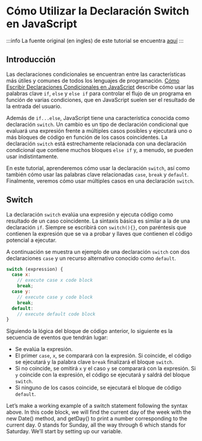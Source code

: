 # Cómo Utilizar la Declaración Switch en JavaScript

:::info
La fuente original (en ingles) de este tutorial se encuentra [aquí](https://www.digitalocean.com/community/tutorials/how-to-use-the-switch-statement-in-javascript)
:::

## Introducción

Las declaraciones condicionales se encuentran entre las características más útiles y comunes de todos los lenguajes de programación. [Cómo Escribir Declaraciones Condicionales en JavaScript](./how-to-write-conditional-statements-in-javascript.html) describe cómo usar las palabras clave `if`, `else` y `else if` para controlar el flujo de un programa en función de varias condiciones, que en JavaScript suelen ser el resultado de la entrada del usuario.

Además de `if...else`, JavaScript tiene una característica conocida como declaración `switch`. Un cambio es un tipo de declaración condicional que evaluará una expresión frente a múltiples casos posibles y ejecutará uno o más bloques de código en función de los casos coincidentes. La declaración `switch` está estrechamente relacionada con una declaración condicional que contiene muchos bloques `else if` y, a menudo, se pueden usar indistintamente.

En este tutorial, aprenderemos cómo usar la declaración `switch`, así como también cómo usar las palabras clave relacionadas `case`, `break` y `default`. Finalmente, veremos cómo usar múltiples casos en una declaración `switch`.

## Switch

La declaración `switch` evalúa una expresión y ejecuta código como resultado de un caso coincidente. La sintaxis básica es similar a la de una declaración `if`. Siempre se escribirá con `switch(){}`, con paréntesis que contienen la expresión que se va a probar y llaves que contienen el código potencial a ejecutar.

A continuación se muestra un ejemplo de una declaración `switch` con dos declaraciones `case` y un recurso alternativo conocido como `default`.



```js
switch (expression) {
  case x:
    // execute case x code block
    break;
  case y:
	// execute case y code block
	break;
  default:
	// execute default code block
}
```

Siguiendo la lógica del bloque de código anterior, lo siguiente es la secuencia de eventos que tendrán lugar:

- Se evalúa la expresión.
- El primer `case`, `x`, se comparará con la expresión. Si coincide, el código se ejecutará y la palabra clave `break` finalizará el bloque `switch`.
- Si no coincide, se omitirá `x` y el caso `y` se comparará con la expresión. Si `y` coincide con la expresión, el código se ejecutará y saldrá del bloque `switch`.
- Si ninguno de los casos coincide, se ejecutará el bloque de código `default`.

Let’s make a working example of a switch statement following the syntax above. In this code block, we will find the current day of the week with the new Date() method, and getDay() to print a number corresponding to the current day. 0 stands for Sunday, all the way through 6 which stands for Saturday. We’ll start by setting up our variable.





